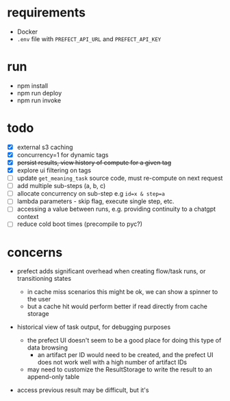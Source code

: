 # requirements

* Docker
* `.env` file with `PREFECT_API_URL` and `PREFECT_API_KEY`

# run

* npm install
* npm run deploy
* npm run invoke

# todo

- [x] external s3 caching
- [x] concurrency=1 for dynamic tags
- [x] ~~persist results, view history of compute for a given tag~~
- [x] explore ui filtering on tags
- [ ] update `get_meaning_task` source code, must re-compute on next request
- [ ] add multiple sub-steps (a, b, c)
- [ ] allocate concurrency on sub-step e.g `id=x & step=a`
- [ ] lambda parameters - skip flag, execute single step, etc.
- [ ] accessing a value between runs, e.g. providing continuity to a chatgpt context
- [ ] reduce cold boot times (precompile to pyc?)

# concerns

- prefect adds significant overhead when creating flow/task runs, or transitioning states
  - in cache miss scenarios this might be ok, we can show a spinner to the user
  - but a cache hit would perform better if read directly from cache storage

- historical view of task output, for debugging purposes
  - the prefect UI doesn't seem to be a good place for doing this type of data browsing
      - an artifact per ID would need to be created, and the prefect UI does not work well with a high number of artifact IDs
  - may need to customize the ResultStorage to write the result to an append-only table

- access previous result may be difficult, but it's
